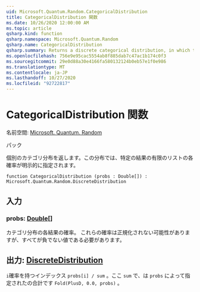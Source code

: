 ```yaml
---
uid: Microsoft.Quantum.Random.CategoricalDistribution
title: CategoricalDistribution 関数
ms.date: 10/26/2020 12:00:00 AM
ms.topic: article
qsharp.kind: function
qsharp.namespace: Microsoft.Quantum.Random
qsharp.name: CategoricalDistribution
qsharp.summary: Returns a discrete categorical distribution, in which the probability for each of a finite list of given outcomes is explicitly specified.
ms.openlocfilehash: 756e9e95cac5554ab8f885dab7c47ac1b174c0f3
ms.sourcegitcommit: 29e0d88a30e4166fa580132124b0eb57e1f0e986
ms.translationtype: MT
ms.contentlocale: ja-JP
ms.lasthandoff: 10/27/2020
ms.locfileid: "92722817"
---
```

# <a name="categoricaldistribution-function"></a>CategoricalDistribution 関数

名前空間: [Microsoft. Quantum. Random](xref:Microsoft.Quantum.Random)

パック [](https://nuget.org/packages/)


個別のカテゴリ分布を返します。この分布では、特定の結果の有限のリストの各確率が明示的に指定されます。

```qsharp
function CategoricalDistribution (probs : Double[]) : Microsoft.Quantum.Random.DiscreteDistribution
```


## <a name="input"></a>入力

### <a name="probs--double"></a>probs: [Double](xref:microsoft.quantum.lang-ref.double)[]

カテゴリ分布の各結果の確率。
これらの確率は正規化されない可能性がありますが、すべてが負でない値である必要があります。



## <a name="output--discretedistribution"></a>出力: [DiscreteDistribution](xref:Microsoft.Quantum.Random.DiscreteDistribution)

`i`確率を持つインデックス `probs[i] / sum` 。ここ `sum` で、は `probs` によって指定されたの合計です `Fold(PlusD, 0.0, probs)` 。